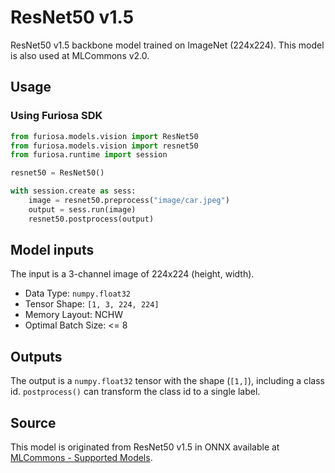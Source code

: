 # ResNet50 v1.5

ResNet50 v1.5 backbone model trained on ImageNet (224x224). 
This model is also used at MLCommons v2.0.

## Usage

### Using Furiosa SDK
```python
from furiosa.models.vision import ResNet50
from furiosa.models.vision import resnet50
from furiosa.runtime import session

resnet50 = ResNet50()

with session.create as sess:
    image = resnet50.preprocess("image/car.jpeg")
    output = sess.run(image)
    resnet50.postprocess(output)
```

## Model inputs
The input is a 3-channel image of 224x224 (height, width).

* Data Type: `numpy.float32`
* Tensor Shape: `[1, 3, 224, 224]`
* Memory Layout: NCHW
* Optimal Batch Size: <= 8

## Outputs
The output is a `numpy.float32` tensor with the shape (`[1,]`), including
a class id. `postprocess()` can transform the class id to a single label.

## Source
This model is originated from ResNet50 v1.5 in ONNX available at
[MLCommons - Supported Models](https://github.com/mlcommons/inference/tree/master/vision/classification_and_detection#supported-models).